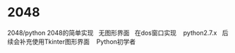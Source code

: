# 2048
2048/python
2048的简单实现   无图形界面   在dos窗口实现    python2.7.x   后续会补充使用Tkinter图形界面    Python初学者   
